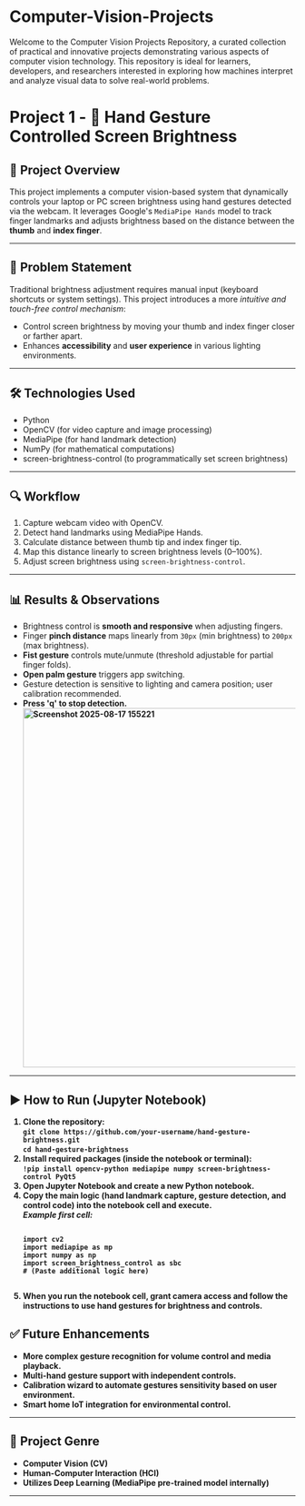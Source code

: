 # Computer-Vision-Projects
Welcome to the Computer Vision Projects Repository, a curated collection of practical and innovative projects demonstrating various aspects of computer vision technology. This repository is ideal for learners, developers, and researchers interested in exploring how machines interpret and analyze visual data to solve real-world problems.
<!DOCTYPE html>
<html lang="en">
<body>

<h1>Project 1 - 👋 Hand Gesture Controlled Screen Brightness</h1>

<h2>📌 Project Overview</h2>
<p>This project implements a <span class="highlight">computer vision-based system</span> that dynamically controls your laptop or PC screen brightness using <span class="highlight">hand gestures</span> detected via the webcam. It leverages Google's <code>MediaPipe Hands</code> model to track finger landmarks and adjusts brightness based on the distance between the <strong>thumb</strong> and <strong>index finger</strong>.</p>

<hr/>

<h2>🧠 Problem Statement</h2>
<p>Traditional brightness adjustment requires manual input (keyboard shortcuts or system settings). This project introduces a more <em>intuitive and touch-free control mechanism</em>:</p>
<ul>
  <li>Control screen brightness by moving your thumb and index finger closer or farther apart.</li>
  <li>Enhances <strong>accessibility</strong> and <strong>user experience</strong> in various lighting environments.</li>
</ul>

<hr/>

<h2>🛠️ Technologies Used</h2>
<ul>
  <li>Python</li>
  <li>OpenCV (for video capture and image processing)</li>
  <li>MediaPipe (for hand landmark detection)</li>
  <li>NumPy (for mathematical computations)</li>
  <li>screen-brightness-control (to programmatically set screen brightness)</li>
</ul>

<hr/>

<h2>🔍 Workflow</h2>
<ol>
  <li>Capture webcam video with OpenCV.</li>
  <li>Detect hand landmarks using MediaPipe Hands.</li>
  <li>Calculate distance between thumb tip and index finger tip.</li>
  <li>Map this distance linearly to screen brightness levels (0–100%).</li>
  <li>Adjust screen brightness using <code>screen-brightness-control</code>.</li>
</ol>

<hr/>

<h2>📊 Results & Observations</h2>
<ul>
  <li>Brightness control is <strong>smooth and responsive</strong> when adjusting fingers.</li>
  <li>Finger <strong>pinch distance</strong> maps linearly from <code>30px</code> (min brightness) to <code>200px</code> (max brightness).</li>
  <li><strong>Fist gesture</strong> controls mute/unmute (threshold adjustable for partial finger folds).</li>
  <li><strong>Open palm gesture</strong> triggers app switching.</li>
  <li>Gesture detection is sensitive to lighting and camera position; user calibration recommended.</li>
  <li><strong>Press 'q' to stop detection.</li>
    <img width="809" height="633" alt="Screenshot 2025-08-17 155221" src="https://github.com/user-attachments/assets/e0048186-8199-48c8-a04a-590b8cbf9056" />

</ul>

<hr/>

<h2>▶️ How to Run (Jupyter Notebook)</h2>
<ol>
  <li>Clone the repository:<br />
    <code>git clone https://github.com/your-username/hand-gesture-brightness.git</code><br />
    <code>cd hand-gesture-brightness</code>
  </li>
  <li>Install required packages (inside the notebook or terminal):<br />
    <code>!pip install opencv-python mediapipe numpy screen-brightness-control PyQt5</code>
  </li>
  <li>Open <strong>Jupyter Notebook</strong> and create a new Python notebook.</li>
  <li>Copy the main logic (hand landmark capture, gesture detection, and control code) into the notebook cell and execute.<br />
    <em>Example first cell:</em>
    <pre><code>
import cv2
import mediapipe as mp
import numpy as np
import screen_brightness_control as sbc
# (Paste additional logic here)
    </code></pre>
  </li>
  <li>
    When you run the notebook cell, grant camera access and follow the instructions to use hand gestures for brightness and controls.
  </li>
</ol>
<p>

</p>


<h2>✅ Future Enhancements</h2>
<ul>
  <li>More complex gesture recognition for volume control and media playback.</li>
  <li>Multi-hand gesture support with independent controls.</li>
  <li>Calibration wizard to automate gestures sensitivity based on user environment.</li>
  <li>Smart home IoT integration for environmental control.</li>
</ul>

<hr/>

<h2>📂 Project Genre</h2>
<ul>
  <li>Computer Vision (CV)</li>
  <li>Human-Computer Interaction (HCI)</li>
  <li>Utilizes Deep Learning (MediaPipe pre-trained model internally)</li>
</ul>

<hr/>

</body>
</html>
